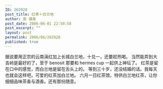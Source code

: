```yaml
---
ID: 262928
post_title: 红茶＋白兰地
author: 南 靖男
post_date: 2006-06-01 22:50:58
post_excerpt: ""
layout: post
permalink: 2006/06/262928
published: true
---
```

据说要用正宗的云南滇红加上长城白兰地，十兑一，还要趁热喝。
当然能弄到大吉岭是最好的了，至于 benosit 那要和 hermes cup 一起供上神坛了。
红茶是留在口中的感觉，而白兰地是留在舌头上的。
等到三十岁，还没结婚的话。我每天也就会这样吧，可爱的红茶加白兰地。
六月一日红茶馆，特供白兰地红茶，让你细细品味茶香与酒香。还有那份随意。